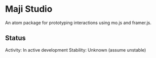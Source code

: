# Maji Studio

An atom package for prototyping interactions using mo.js and framer.js.

## Status
Activity: In active development
Stability: Unknown (assume unstable)
